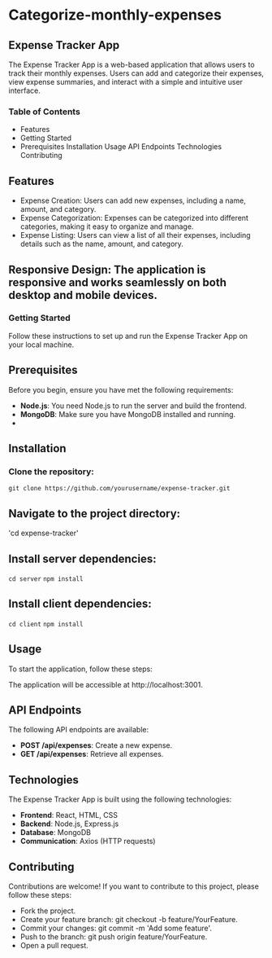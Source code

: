 # Categorize-monthly-expenses
## Expense Tracker App
The Expense Tracker App is a web-based application that allows users to track their monthly expenses. Users can add and categorize their expenses, view expense summaries, and interact with a simple and intuitive user interface.

### Table of Contents
- Features
 - Getting Started
- Prerequisites
Installation
Usage
API Endpoints
Technologies
Contributing

## Features
- Expense Creation: Users can add new expenses, including a name, amount, and category.
- Expense Categorization: Expenses can be categorized into different categories, making it easy to organize and manage.
- Expense Listing: Users can view a list of all their expenses, including details such as the name, amount, and category.
  
## Responsive Design: The application is responsive and works seamlessly on both desktop and mobile devices.
### Getting Started
Follow these instructions to set up and run the Expense Tracker App on your local machine.

## Prerequisites
Before you begin, ensure you have met the following requirements:

- __Node.js__: You need Node.js to run the server and build the frontend.
- __MongoDB__: Make sure you have MongoDB installed and running.
- 
## Installation
### Clone the repository:

`git clone https://github.com/yourusername/expense-tracker.git`

## Navigate to the project directory:

'cd expense-tracker'

## Install server dependencies:

`cd server`
`npm install`

## Install client dependencies:

`cd client`
`npm install`
## Usage
To start the application, follow these steps:

The application will be accessible at http://localhost:3001.

## API Endpoints
The following API endpoints are available:

- __POST /api/expenses__: Create a new expense.
- __GET /api/expenses__: Retrieve all expenses.
  
## Technologies
The Expense Tracker App is built using the following technologies:

- __Frontend__: React, HTML, CSS
- __Backend__: Node.js, Express.js
- __Database__: MongoDB
- __Communication__: Axios (HTTP requests)
  
## Contributing
Contributions are welcome! If you want to contribute to this project, please follow these steps:

- Fork the project.
- Create your feature branch: git checkout -b feature/YourFeature.
- Commit your changes: git commit -m 'Add some feature'.
- Push to the branch: git push origin feature/YourFeature.
- Open a pull request.




